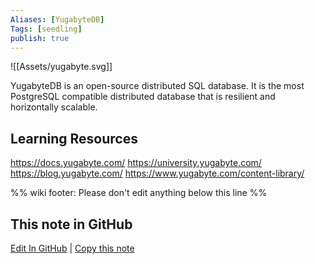 ```yaml
---
Aliases: [YugabyteDB]
Tags: [seedling]
publish: true
---
```


![[Assets/yugabyte.svg]]

YugabyteDB is an open-source distributed SQL database. It is the most PostgreSQL compatible distributed database that is resilient and horizontally scalable.

## Learning Resources

https://docs.yugabyte.com/
https://university.yugabyte.com/
https://blog.yugabyte.com/
https://www.yugabyte.com/content-library/


%% wiki footer: Please don't edit anything below this line %%

## This note in GitHub

<span class="git-footer">[Edit In GitHub](https://github.dev/data-engineering-community/data-engineering-wiki/blob/main/Tools/Databases/YugabyteDB.md "git-hub-edit-note") | [Copy this note](https://raw.githubusercontent.com/data-engineering-community/data-engineering-wiki/main/Tools/Databases/YugabyteDB.md "git-hub-copy-note") </span>